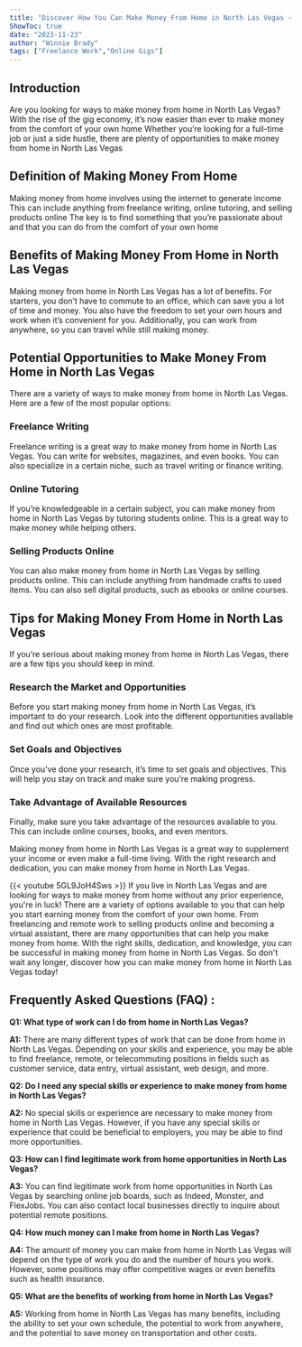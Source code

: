 ```yaml
---
title: "Discover How You Can Make Money From Home in North Las Vegas - No Experience Necessary!"
ShowToc: true 
date: "2023-11-23"
author: "Winnie Brady" 
tags: ["Freelance Work","Online Gigs"]
---
```

## Introduction 
Are you looking for ways to make money from home in North Las Vegas? With the rise of the gig economy, it’s now easier than ever to make money from the comfort of your own home Whether you’re looking for a full-time job or just a side hustle, there are plenty of opportunities to make money from home in North Las Vegas 

## Definition of Making Money From Home
Making money from home involves using the internet to generate income This can include anything from freelance writing, online tutoring, and selling products online The key is to find something that you’re passionate about and that you can do from the comfort of your own home 

## Benefits of Making Money From Home in North Las Vegas
Making money from home in North Las Vegas has a lot of benefits. For starters, you don’t have to commute to an office, which can save you a lot of time and money. You also have the freedom to set your own hours and work when it’s convenient for you. Additionally, you can work from anywhere, so you can travel while still making money. 

## Potential Opportunities to Make Money From Home in North Las Vegas
There are a variety of ways to make money from home in North Las Vegas. Here are a few of the most popular options: 

### Freelance Writing
Freelance writing is a great way to make money from home in North Las Vegas. You can write for websites, magazines, and even books. You can also specialize in a certain niche, such as travel writing or finance writing. 

### Online Tutoring
If you’re knowledgeable in a certain subject, you can make money from home in North Las Vegas by tutoring students online. This is a great way to make money while helping others. 

### Selling Products Online
You can also make money from home in North Las Vegas by selling products online. This can include anything from handmade crafts to used items. You can also sell digital products, such as ebooks or online courses. 

## Tips for Making Money From Home in North Las Vegas
If you’re serious about making money from home in North Las Vegas, there are a few tips you should keep in mind. 

### Research the Market and Opportunities
Before you start making money from home in North Las Vegas, it’s important to do your research. Look into the different opportunities available and find out which ones are most profitable. 

### Set Goals and Objectives
Once you’ve done your research, it’s time to set goals and objectives. This will help you stay on track and make sure you’re making progress. 

### Take Advantage of Available Resources
Finally, make sure you take advantage of the resources available to you. This can include online courses, books, and even mentors. 

Making money from home in North Las Vegas is a great way to supplement your income or even make a full-time living. With the right research and dedication, you can make money from home in North Las Vegas.

{{< youtube 5GL9JoH4Sws >}} 
If you live in North Las Vegas and are looking for ways to make money from home without any prior experience, you're in luck! There are a variety of options available to you that can help you start earning money from the comfort of your own home. From freelancing and remote work to selling products online and becoming a virtual assistant, there are many opportunities that can help you make money from home. With the right skills, dedication, and knowledge, you can be successful in making money from home in North Las Vegas. So don't wait any longer, discover how you can make money from home in North Las Vegas today!

## Frequently Asked Questions (FAQ) :
**Q1: What type of work can I do from home in North Las Vegas?**

**A1:** There are many different types of work that can be done from home in North Las Vegas. Depending on your skills and experience, you may be able to find freelance, remote, or telecommuting positions in fields such as customer service, data entry, virtual assistant, web design, and more.

**Q2: Do I need any special skills or experience to make money from home in North Las Vegas?**

**A2:** No special skills or experience are necessary to make money from home in North Las Vegas. However, if you have any special skills or experience that could be beneficial to employers, you may be able to find more opportunities.

**Q3: How can I find legitimate work from home opportunities in North Las Vegas?**

**A3:** You can find legitimate work from home opportunities in North Las Vegas by searching online job boards, such as Indeed, Monster, and FlexJobs. You can also contact local businesses directly to inquire about potential remote positions.

**Q4: How much money can I make from home in North Las Vegas?**

**A4:** The amount of money you can make from home in North Las Vegas will depend on the type of work you do and the number of hours you work. However, some positions may offer competitive wages or even benefits such as health insurance.

**Q5: What are the benefits of working from home in North Las Vegas?**

**A5:** Working from home in North Las Vegas has many benefits, including the ability to set your own schedule, the potential to work from anywhere, and the potential to save money on transportation and other costs.



